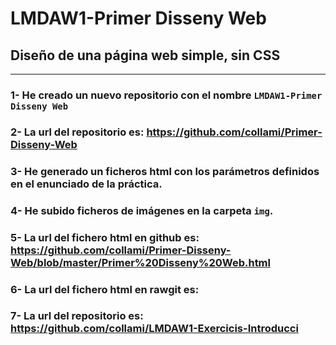 # LMDAW1-Primer Disseny Web

## Diseño de una página web simple, sin CSS
---
### 1- He creado un nuevo repositorio con el nombre `LMDAW1-Primer Disseny Web`
### 2- La url del repositorio es: https://github.com/collami/Primer-Disseny-Web
### 3- He generado un ficheros html con los parámetros definidos en el enunciado de la práctica.
### 4- He subido ficheros de imágenes en la carpeta `img`.
### 5- La url del fichero html en github es: https://github.com/collami/Primer-Disseny-Web/blob/master/Primer%20Disseny%20Web.html
### 6- La url del fichero html en rawgit es:
### 7- La url del repositorio es: https://github.com/collami/LMDAW1-Exercicis-Introducci
